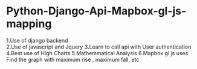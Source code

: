 # Python-Django-Api-Mapbox-gl-js-mapping


1.Use of django backend <br>
2.Use of javascript and Jquery 
3.Learn to call api with User authentication 
4.Best use of High Charts
5.Mathemmatical Analysis 
6.Mapbox gl js uses
Find the graph with maximum rise , maximum fall, etc
